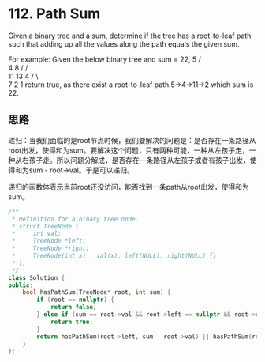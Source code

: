 # 112. Path Sum

Given a binary tree and a sum, determine if the tree has a root-to-leaf path such that adding up all the values along the path equals the given sum.

For example:
Given the below binary tree and sum = 22,
              5
             / \
            4   8
           /   / \
          11  13  4
         /  \      \
        7    2      1
return true, as there exist a root-to-leaf path 5->4->11->2 which sum is 22.


## 思路

递归：当我们面临的是root节点时候，我们要解决的问题是：是否存在一条路径从root出发，使得和为sum。要解决这个问题，只有两种可能，一种从左孩子走，一种从右孩子走。所以问题分解成，是否存在一条路径从左孩子或者有孩子出发，使得和为sum - root->val。于是可以递归。

递归的函数体表示当前root还没访问，能否找到一条path从root出发，使得和为sum。

```C++
/**
 * Definition for a binary tree node.
 * struct TreeNode {
 *     int val;
 *     TreeNode *left;
 *     TreeNode *right;
 *     TreeNode(int x) : val(x), left(NULL), right(NULL) {}
 * };
 */
class Solution {
public:
    bool hasPathSum(TreeNode* root, int sum) {
        if (root == nullptr) {
            return false;
        } else if (sum == root->val && root->left == nullptr && root->right == nullptr) {
            return true;
        }
        return hasPathSum(root->left, sum - root->val) || hasPathSum(root->right, sum - root->val);
    }
};
```
